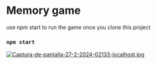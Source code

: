 # Memory game
use npm start to run the game once you clone this project
### `npm start`
[![Captura-de-pantalla-27-2-2024-02133-localhost.jpg](https://i.postimg.cc/LhdnkzgG/Captura-de-pantalla-27-2-2024-02133-localhost.jpg)](https://postimg.cc/Zvcb4vcL)
